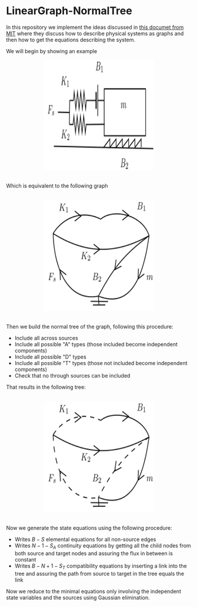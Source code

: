 # LinearGraph-NormalTree

In this repository we implement the ideas discussed in [this documet from MIT](https://web.mit.edu/2.151/www/Handouts/EqFormulation.pdf) where they discuss how to describe physical systems as graphs and then how to get the equations describing the system. <br> 

We will begin by showing an example <br>

<center>
<picture>
  <source media="(prefers-color-scheme: dark)" srcset="/assets/tests/test17/fig17.svg" >
  <img alt="Figure 17'" src="/assets/tests/test17/fig17_light.svg"  width="300" height="300">
</picture>
</center>

<br>

Which is equivalent to the following graph

<br>

<center>
<picture>
  <source media="(prefers-color-scheme: dark)" srcset="/assets/tests/test17/graph17.svg" >
  <img alt="Graph 17'" src="/assets/tests/test17/graph17_light.svg" width="300" height="300">
</picture>
</center>

<br>

Then we build the normal tree of the graph, following this procedure:
- Include all across sources
- Include all possible "A" types (those included become independent components)
- Include all possible "D" types
- Include all possible "T" types (those not included become independent components)
- Check that no through sources can be included <br>

That results in the following tree:

<br>

<center>
<picture>
  <source media="(prefers-color-scheme: dark)" srcset="/assets/tests/test17/tree17.svg" >
  <img alt="Normal Tree 17'" src="/assets/tests/test17/tree17_light.svg" width="300" height="300">
</picture>
</center>

<br>


Now we generate the state equations using the following procedure:
- Writes $B-S$ elemental equations for all non-source edges
- Writes $N-1-S_A$ continuity equations by getting all the child nodes from both source and target nodes and assuring the flux in between is constant
- Writes $B-N+1-S_T$ compatibility equations by inserting a link into the tree and assuring the path from source to target in the tree equals the link

Now we reduce to the minimal equations only involving the independent state variables and the sources using Gaussian elimination.



